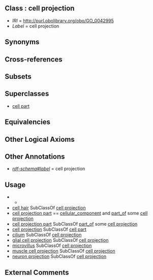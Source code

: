 
## Class : cell projection

 * *IRI* = http://purl.obolibrary.org/obo/GO_0042995
 * *Label* = cell projection

## Synonyms


## Cross-references


## Subsets


## Superclasses

 * [cell part](../../GO/64/GO_0044464.md)

## Equivalencies


## Other Logical Axioms


## Other Annotations

 * *[rdf-schema#label](../../el/rdf-schema#label.md)* = cell projection

## Usage

 * -
 * [cell hair](../../GO/51/GO_0070451.md) SubClassOf [cell projection](../../GO/95/GO_0042995.md)
 * [cell projection part](../../GO/63/GO_0044463.md) == [cellular_component](../../GO/75/GO_0005575.md) and [part_of](../../BFO/50/BFO_0000050.md) some [cell projection](../../GO/95/GO_0042995.md)
 * [cell projection part](../../GO/63/GO_0044463.md) SubClassOf [part_of](../../BFO/50/BFO_0000050.md) some [cell projection](../../GO/95/GO_0042995.md)
 * [cell projection](../../GO/95/GO_0042995.md) SubClassOf [cell part](../../GO/64/GO_0044464.md)
 * [cilium](../../GO/29/GO_0005929.md) SubClassOf [cell projection](../../GO/95/GO_0042995.md)
 * [glial cell projection](../../GO/86/GO_0097386.md) SubClassOf [cell projection](../../GO/95/GO_0042995.md)
 * [microvillus](../../GO/02/GO_0005902.md) SubClassOf [cell projection](../../GO/95/GO_0042995.md)
 * [muscle cell projection](../../GO/94/GO_0036194.md) SubClassOf [cell projection](../../GO/95/GO_0042995.md)
 * [neuron projection](../../GO/05/GO_0043005.md) SubClassOf [cell projection](../../GO/95/GO_0042995.md)

## External Comments

